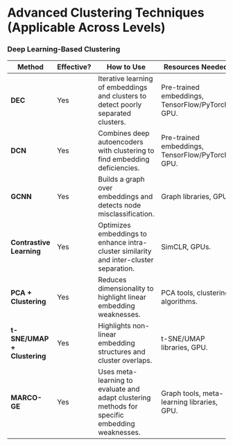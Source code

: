 # Advanced Clustering Techniques (Applicable Across Levels)

### Deep Learning-Based Clustering

| **Method**                  | **Effective?** | **How to Use**                                                                                 | **Resources Needed**                             | **Efficiency**                | **References**                                                                                                                                            | **Code**                                                                                   |
| --------------------------- | -------------- | ---------------------------------------------------------------------------------------------- | ------------------------------------------------ | ----------------------------- | --------------------------------------------------------------------------------------------------------------------------------------------------------- | ------------------------------------------------------------------------------------------ |
| **DEC**                     | Yes            | Iterative learning of embeddings and clusters to detect poorly separated clusters.             | Pre-trained embeddings, TensorFlow/PyTorch, GPU. | Moderate                      | [Xie et al., 2016](https://arxiv.org/abs/1511.06335)                                                                                                      | [GitHub](https://github.com/XifengGuo/DEC-keras)                                           |
| **DCN**                     | Yes            | Combines deep autoencoders with clustering to find embedding deficiencies.                     | Pre-trained embeddings, TensorFlow/PyTorch, GPU. | Moderate                      | [Yang et al., 2017](https://arxiv.org/abs/1708.04729)                                                                                                     | [GitHub](https://github.com/boyangumn/DCN)                                                 |
| **GCNN**                    | Yes            | Builds a graph over embeddings and detects node misclassification.                             | Graph libraries, GPU.                            | Moderate                      | [Kipf & Welling, 2016](https://arxiv.org/abs/1609.02907)                                                                                                  | [GitHub](https://github.com/tkipf/pygcn)                                                   |
| **Contrastive Learning**    | Yes            | Optimizes embeddings to enhance intra-cluster similarity and inter-cluster separation.         | SimCLR, GPUs.                                    | High                          | [Chen et al., 2020](https://arxiv.org/abs/2002.05709)                                                                                                     | [GitHub](https://github.com/google-research/simclr)                                        |
| **PCA + Clustering**        | Yes            | Reduces dimensionality to highlight linear embedding weaknesses.                               | PCA tools, clustering algorithms.                | High                          | [Jolliffe, 2002](https://doi.org/10.1007/b98835)                                                                                                          | [GitHub](https://scikit-learn.org/stable/modules/generated/sklearn.decomposition.PCA.html) |
| **t-SNE/UMAP + Clustering** | Yes            | Highlights non-linear embedding structures and cluster overlaps.                               | t-SNE/UMAP libraries, GPU.                       | Moderate (t-SNE), High (UMAP) | [van der Maaten, 2008](https://www.jmlr.org/papers/volume9/vandermaaten08a/vandermaaten08a.pdf), [McInnes et al., 2018](https://arxiv.org/abs/1802.03426) | [GitHub](https://github.com/lmcinnes/umap)                                                 |
| **MARCO-GE**                | Yes            | Uses meta-learning to evaluate and adapt clustering methods for specific embedding weaknesses. | Graph tools, meta-learning libraries, GPU.       | Moderate                      | [Falck et al., 2021](https://arxiv.org/abs/2110.04337)                                                                                                    | Placeholder                                                                                |
